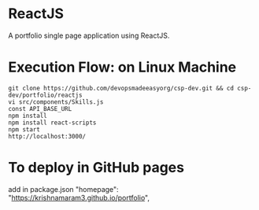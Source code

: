 # ReactJS

A portfolio single page application using ReactJS.

# Execution Flow: on Linux Machine
```
git clone https://github.com/devopsmadeeasyorg/csp-dev.git && cd csp-dev/portfolio/reactjs
vi src/components/Skills.js
const API_BASE_URL
npm install
npm install react-scripts
npm start
http://localhost:3000/
```

# To deploy in GitHub pages
add in package.json
"homepage": "https://krishnamaram3.github.io/portfolio",
